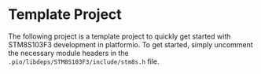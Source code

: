 # Template Project

The following project is a template project to quickly get started with STM8S103F3 development in platformio.
To get started, simply uncomment the necessary module headers in the `.pio/libdeps/STM8S103F3/include/stm8s.h` file.